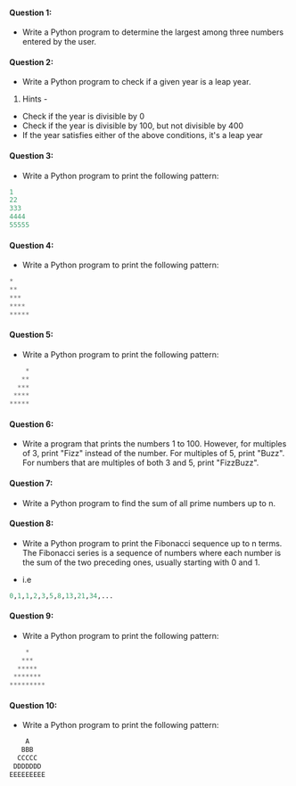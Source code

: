 #### Question 1: 
- Write a Python program to determine the largest among three numbers entered by the user.

#### Question 2:

- Write a Python program to check if a given year is a leap year.

1. Hints -
- Check if the year is divisible by 0
- Check if the year is divisible by 100, but not divisible by 400
- If the year satisfies either of the above conditions, it's a leap year


#### Question 3:
- Write a Python program to print the following pattern:
```python
1
22
333
4444
55555
```

#### Question 4:
- Write a Python program to print the following pattern:
```python
*
**
***
****
*****
```

#### Question 5:
- Write a Python program to print the following pattern:
```python
    *
   **
  ***
 ****
*****
```

#### Question 6:

- Write a program that prints the numbers 1 to 100. However, for multiples of 3, print "Fizz" instead of the number. For multiples of 5, print "Buzz". For numbers that are multiples of both 3 and 5, print "FizzBuzz".


#### Question 7: 
- Write a Python program to find the sum of all prime numbers up to n.


#### Question 8:
- Write a Python program to print the Fibonacci sequence up to n terms. The Fibonacci series is a sequence of
numbers where each number is the sum of the two preceding ones, usually starting with 0 and 1.

- i.e 
```python
0,1,1,2,3,5,8,13,21,34,...
```

#### Question 9:
- Write a Python program to print the following pattern:
```python
    *
   ***
  *****
 *******
*********

```


#### Question 10:
- Write a Python program to print the following pattern:
```python
    A
   BBB
  CCCCC
 DDDDDDD
EEEEEEEEE
```